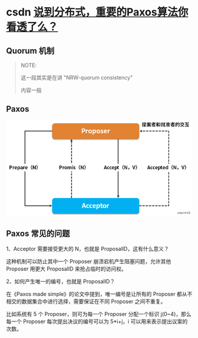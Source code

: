 # csdn [说到分布式，重要的Paxos算法你看透了么？](https://blog.csdn.net/weixin_49723683/article/details/112375205)

## Quorum 机制

> NOTE: 
>
> 这一段其实是在讲 "NRW-quorum consistency"
>
> 内容一般

## Paxos

![img](./paxos-state-machine.png)

## Paxos 常见的问题

1、Acceptor 需要接受更大的 N，也就是 ProposalID，这有什么意义？

这种机制可以防止其中一个 Proposer 崩溃宕机产生阻塞问题，允许其他 Proposer 用更大 ProposalID 来抢占临时的访问权。



2、如何产生唯一的编号，也就是 ProposalID？

在《Paxos made simple》的论文中提到，唯一编号是让所有的 Proposer 都从不相交的数据集合中进行选择，需要保证在不同 Proposer 之间不重复。

比如系统有 5 个 Proposer，则可为每一个 Proposer 分配一个标识 j(0~4)，那么每一个 Proposer 每次提出决议的编号可以为 5*i+j，i 可以用来表示提出议案的次数。
